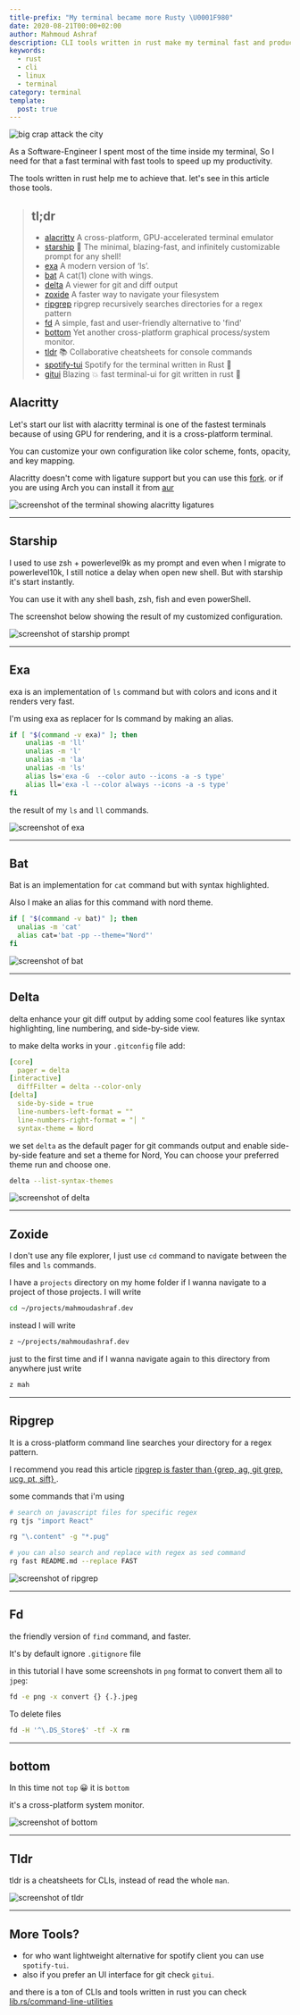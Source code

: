 ```yaml
---
title-prefix: "My terminal became more Rusty \U0001F980"
date: 2020-08-21T00:00+02:00
author: Mahmoud Ashraf
description: CLI tools written in rust make my terminal fast and productive
keywords:
  - rust
  - cli
  - linux
  - terminal
category: terminal
template:
  post: true
---
```


![](cover.jpeg 'big crap attack the city')

As a Software-Engineer I spent most of the time inside my terminal, So
I need for that a fast terminal with fast tools to speed up my productivity.

The tools written in rust help me to achieve that. let's see in this article
those tools.

> ## tl;dr
>
> - [alacritty](https://github.com/alacritty/alacritty) A cross-platform, GPU-accelerated terminal emulator
> - [starship](https://github.com/starship/starship) 🌌 The minimal, blazing-fast, and infinitely customizable prompt for any shell!
> - [exa](https://github.com/ogham/exa) A modern version of ‘ls’.
> - [bat](https://github.com/sharkdp/bat) A cat(1) clone with wings.
> - [delta](https://github.com/dandavison/delta) A viewer for git and diff output
> - [zoxide](https://github.com/ajeetdsouza/zoxide) A faster way to navigate your filesystem
> - [ripgrep](https://github.com/burntsushi/ripgrep) ripgrep recursively searches directories for a regex pattern
> - [fd](https://github.com/sharkdp/fd) A simple, fast and user-friendly alternative to 'find'
> - [bottom](https://github.com/clementtsang/bottom) Yet another cross-platform graphical process/system monitor.
> - [tldr](https://github.com/tldr-pages/tldr) 📚 Collaborative cheatsheets for console commands
> - [spotify-tui](https://github.com/rigellute/spotify-tui) Spotify for the terminal written in Rust 🚀
> - [gitui](https://github.com/extrawurst/gitui) Blazing 💥 fast terminal-ui for git written in rust 🦀

## Alacritty

Let's start our list with alacritty terminal is one of the fastest terminals
because of using GPU for rendering, and it is a cross-platform terminal.

You can customize your own configuration like color scheme, fonts, opacity, and key mapping.

Alacritty doesn't come with ligature support but you can use
this [fork](https://github.com/zenixls2/alacritty/tree/ligature). or if
you are using Arch you can install it from [aur](https://aur.archlinux.org/packages/alacritty-ligatures/)

![](alacritty.jpeg 'screenshot of the terminal showing alacritty ligatures')

---

## Starship

I used to use zsh + powerlevel9k as my prompt and even when I migrate to powerlevel10k, I still
notice a delay when open new shell. But with starship it's start instantly.

You can use it with any shell bash, zsh, fish and even powerShell.

The screenshot below showing the result of my customized configuration.

![](starship.jpeg 'screenshot of starship prompt')

---

## Exa

exa is an implementation of `ls` command but with colors and icons and it renders very fast.

I'm using exa as replacer for ls command by making an alias.

```sh
if [ "$(command -v exa)" ]; then
    unalias -m 'll'
    unalias -m 'l'
    unalias -m 'la'
    unalias -m 'ls'
    alias ls='exa -G  --color auto --icons -a -s type'
    alias ll='exa -l --color always --icons -a -s type'
fi
```

the result of my `ls` and `ll` commands.

![](exa.jpeg 'screenshot of exa')

---

## Bat

Bat is an implementation for `cat` command but with syntax highlighted.

Also I make an alias for this command with nord theme.

```sh
if [ "$(command -v bat)" ]; then
  unalias -m 'cat'
  alias cat='bat -pp --theme="Nord"'
fi
```

![](bat.jpeg 'screenshot of bat')

---

## Delta

delta enhance your git diff output by adding some cool features like syntax highlighting,
line numbering, and side-by-side view.

to make delta works in your `.gitconfig` file add:

```yaml
[core]
  pager = delta
[interactive]
  diffFilter = delta --color-only
[delta]
  side-by-side = true
  line-numbers-left-format = ""
  line-numbers-right-format = "│ "
  syntax-theme = Nord
```

we set `delta` as the default pager for git commands output and enable side-by-side
feature and set a theme for Nord, You can choose your preferred theme run and choose one.

```sh
delta --list-syntax-themes
```

![](delta.jpeg 'screenshot of delta')

---

## Zoxide

I don't use any file explorer, I just use `cd` command to navigate between the files and `ls` commands.

I have a `projects` directory on my home folder if I wanna navigate to a project of those projects.
I will write

```sh
cd ~/projects/mahmoudashraf.dev
```

instead I will write

```sh
z ~/projects/mahmoudashraf.dev
```

just to the first time and if I wanna navigate again to this directory from anywhere
just write

```sh
z mah
```

---

## Ripgrep

It is a cross-platform command line searches your directory for a regex pattern.

I recommend you read this article [ripgrep is faster than {grep, ag, git grep, ucg, pt, sift}
](https://blog.burntsushi.net/ripgrep/).

some commands that i'm using

```sh
# search on javascript files for specific regex
rg tjs "import React"

rg "\.content" -g "*.pug"

# you can also search and replace with regex as sed command
rg fast README.md --replace FAST
```

![](ripgrep.jpeg 'screenshot of ripgrep')

---

## Fd

the friendly version of `find` command, and faster.

It's by default ignore `.gitignore` file

in this tutorial I have some screenshots in `png` format to convert them all to `jpeg`:

```sh
fd -e png -x convert {} {.}.jpeg
```

To delete files

```sh
fd -H '^\.DS_Store$' -tf -X rm
```

---

## bottom

In this time not `top` 😀 it is `bottom`

it's a cross-platform system monitor.

![](bottom.jpeg 'screenshot of bottom')

---

## Tldr

tldr is a cheatsheets for CLIs, instead of read the whole `man`.

![](tldr.jpeg 'screenshot of tldr')

---

## More Tools?

- for who want lightweight alternative for spotify client you can use `spotify-tui`.
- also if you prefer an UI interface for git check `gitui`.

and there is a ton of CLIs and tools written in rust you can check
[lib.rs/command-line-utilities](https://lib.rs/command-line-utilities)
